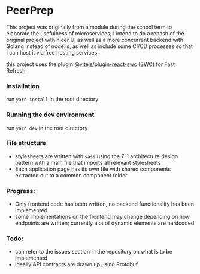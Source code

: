 # PeerPrep

This project was originally from a module during the school term to elaborate the usefulness of microservices; I intend to do a rehash of the original project with nicer UI as well as a more concurrent backend with Golang instead of node.js, as well as include some CI/CD processes so that I can host it via free hosting services

this project uses the plugin [@vitejs/plugin-react-swc](https://github.com/vitejs/vite-plugin-react-swc) ([SWC](https://swc.rs/)) for Fast Refresh

### Installation

run `yarn install` in the root directory

### Running the dev environment

run `yarn dev` in the root directory

### File structure

- stylesheets are written with `sass` using the 7-1 architecture design pattern with a main file that imports all relevant stylesheets
- Each application page has its own file with shared components extracted out to a common component folder

### Progress:

- Only frontend code has been written, no backend functionality has been implemented
- some implementations on the frontend may change depending on how endpoints are written; currently alot of dynamic elements are hardcoded

### Todo:

- can refer to the issues section in the repository on what is to be implemented
- ideally API contracts are drawn up using Protobuf
